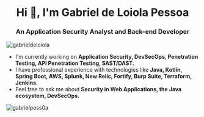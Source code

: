 <h1 align="center">Hi 👋, I'm Gabriel de Loiola Pessoa</h1>
<h3 align="center">An Application Security Analyst and Back-end Developer</h3>

<p align="left"> <img src="https://komarev.com/ghpvc/?username=gabrieldeloiola&label=Profile%20views&color=0e75b6&style=flat" alt="gabrieldeloiola" /> </p>

- I'm currently working on **Application Security, DevSecOps, Penetration Testing, API Penetration Testing, SAST/DAST.**
- I have professional experience with technologies like **Java, Kotlin, Spring Boot, AWS, Splunk, New Relic, Fortify, Burp Suite, Terraform, Jenkins.**
- Feel free to ask me about **Security in Web Applications, the Java ecosystem, DevSecOps.**

<p align="left">
</p>

<p><img align="left" src="https://github-readme-stats.vercel.app/api/top-langs?username=gabrielpess0a&show_icons=true&locale=en&layout=compact" alt="gabrielpess0a" /></p>

